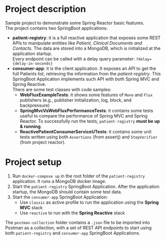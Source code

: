 # Project description
Sample project to demonstrate some Spring Reactor basic features.  
The project contains two SpringBoot applications:
  * **patient-registry**: it is a full reactive application that exposes some REST APIs to manipulate entities like _Patient, Clinical Documents and Contacts._
The data are stored into a MongoDB, which is initialized at the application startup.  
Every endpoint can be called with a delay query parameter: `?delay={delay-in-seconds}`
* **consumer-app**: it is the client application. It exposes an API to get the full Patients list, retrieving the information from the _patient-registry_. 
This SpringBoot Application implements such API with both Spring MVC and Spring Reactive.  
There are some test classes with code samples:
  + **WebFluxExampleTests**: it shows some features of `Mono` and `Flux` publishers (e.g., publisher initialization, log, block, and backpressure)
  + **SpringMvcVsWebFluxPerformanceTests**: it contains some tests useful to compare the performance of Spring MVC and Spring Reactor. To successfully run the tests, 
  `patient-registry` **must be up & running**.
  + **ReactivePatientConsumerServiceUTests**: it contains some unit tests written using both `Assertions` (from assertj) and `StepVerifier` (from project reactor).

# Project setup
1. Run `docker-compose up` in the root folder of the `patient-registry` application. It runs a MongoDB docker image.
2. Start the `patient-registry` SpringBoot Application. After the application startup, the MongoDB should contain some test data.
3. Start the `consumer-app` SpringBoot Application:
    + Use `classic` as active profile to run the application using the **Spring MVC** stack
    + Use `reactive` to run with the **Spring Reactive** stack

The `postman-collection` folder contains a `.json` file to be imported into Postman as a collection, with a set of REST API endpoints to start using both `patient-registry` and `consumer-app` SpringBoot Applications.
